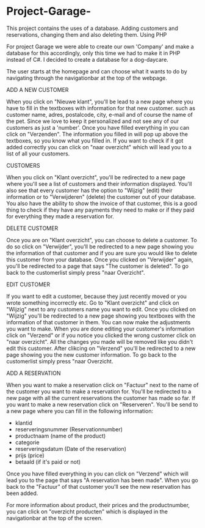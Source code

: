 # Project-Garage-
This project contains the uses of a database. Adding customers and reservations, changing them and also deleting them.  Using PHP

For project Garage we were able to create our own 'Company' and make a database for this accordingly, only this time we had to make it in PHP instead of C#.
I decided to create a database for a dog-daycare. 

The user starts at the homepage and can choose what it wants to do by navigating through the navigationbar at the top of the webpage. 

ADD A NEW CUSTOMER

When you click on "Nieuwe klant", you'll be lead to a new page where you have to fill in the textboxes with information for that new customer.
such as customer name, adres, postalcode, city, e-mail and of course the name of the pet. Since we love to keep it personalized and not see any of our customers as just a 'number'.
Once you have filled everything in you can click on "Verzenden". The information you filled in will pop up above the textboxes, so you know what you filled in. 
If you want to check if it got added correctly you can click on "naar overzicht" which will lead you to a list of all your customers. 

CUSTOMERS

When you click on "Klant overzicht", you'll be redirected to a new page where you'll see a list of customers and their information displayed. 
You'll also see that every customer has the option to "Wijzig" (edit) their information or to "Verwijderen" (delete) the customer out of your database. 
You also have the ability to show the invoice of that customer, this is a good thing to check if they have any payments they need to make or if they paid for everything they made a reservation for. 

DELETE CUSTOMER

Once you are on "Klant overzicht", you can choose to delete a customer. To do so click on "Verwijder", you'll be redirected to a new page showing you the information of that customer and if you are sure you would like to delete this customer from your database. 
Once you clicked on "Verwijder" again, you'll be redirected to a page that says "The customer is deleted". To go back to the customerlist simply press "naar Overzicht". 

EDIT CUSTOMER

If you want to edit a customer, because they just recently moved or you wrote something incorrectly etc. Go to "Klant overzicht" and click on "Wijzig" next to any customers name you want to edit. 
Once you clicked on "Wijzig" you'll be redirected to a new page showing you textboxes with the information of that customer in them. You can now make the adjustments you want to make. 
When you are done editing your customer's information click on "Verzend" or if you notice you clicked the wrong customer click on "naar overzicht". All the changes you made will be removed like you didn't edit this customer. 
After clikcing on "Verzend" you'll be redirected to a new page showing you the new customer information. To go back to the customerlist simply press "naar Overzicht.

ADD A RESERVATION 

When you want to make a reservation click on "Factuur" next to the name of the customer you want to make a reservation for. You'll be redirected to a new page with all the current reservations the customer has made so far. 
If you want to make a new reservation click on "Reserveren". You'll be send to a new page where you can fill in the following information: 
- klantid
- reserveringsnummer (Reservationnumber)
- productnaam (name of the product)
- categorie
- reserveringsdatum (Date of the reservation)
- prijs (price)
- betaald (if it's paid or not) 

Once you have filled everything in you can click on "Verzend" which will lead you to the page that says "A reservation has been made". 
When you go back to the "Factuur" of that customer you'll see the new reservation has been added. 

For more information about product, their prices and the productnumber, you can click on "overzicht producten" which is displayed in the navigationbar at the top of the screen. 

